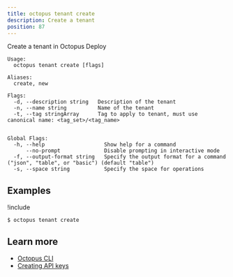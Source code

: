 ```yaml
---
title: octopus tenant create
description: Create a tenant
position: 87
---
```


Create a tenant in Octopus Deploy


```text
Usage:
  octopus tenant create [flags]

Aliases:
  create, new

Flags:
  -d, --description string   Description of the tenant
  -n, --name string          Name of the tenant
  -t, --tag stringArray      Tag to apply to tenant, must use canonical name: <tag_set>/<tag_name>


Global Flags:
  -h, --help                   Show help for a command
      --no-prompt              Disable prompting in interactive mode
  -f, --output-format string   Specify the output format for a command ("json", "table", or "basic") (default "table")
  -s, --space string           Specify the space for operations

```

## Examples

!include <samples-instance>


```text
$ octopus tenant create

```

## Learn more

- [Octopus CLI](/docs/octopus-rest-api/cli/index.md)
- [Creating API keys](/docs/octopus-rest-api/how-to-create-an-api-key.md)